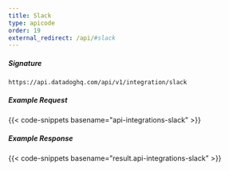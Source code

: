```yaml
---
title: Slack
type: apicode
order: 19
external_redirect: /api/#slack
---
```


##### Signature
`https://api.datadoghq.com/api/v1/integration/slack`

##### Example Request
{{< code-snippets basename="api-integrations-slack" >}}
##### Example Response
{{< code-snippets basename="result.api-integrations-slack" >}}
